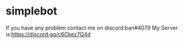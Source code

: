 # simplebot
If you have any problem contact me on discord:ban#4079
My Server is:https://discord.gg/c6Ckez7Q4d

